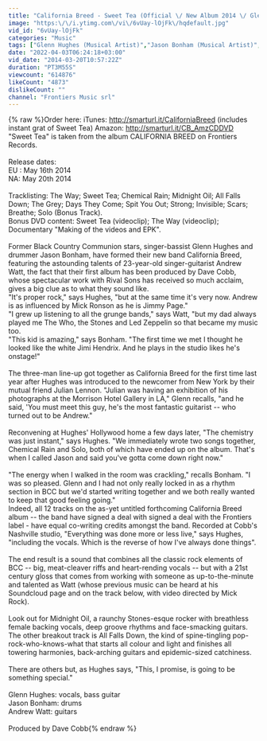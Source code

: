 ```yaml
---
title: "California Breed - Sweet Tea (Official \/ New Album 2014 \/ Glenn Hughes, Jason Bonham, Andrew Watt)"
image: "https:\/\/i.ytimg.com\/vi\/6vUay-lOjFk\/hqdefault.jpg"
vid_id: "6vUay-lOjFk"
categories: "Music"
tags: ["Glenn Hughes (Musical Artist)","Jason Bonham (Musical Artist)","andrew watt"]
date: "2022-04-03T06:24:18+03:00"
vid_date: "2014-03-20T10:57:22Z"
duration: "PT3M55S"
viewcount: "614876"
likeCount: "4873"
dislikeCount: ""
channel: "Frontiers Music srl"
---
```

{% raw %}Order here: iTunes: <a rel="nofollow" target="blank" href="http://smarturl.it/CaliforniaBreed">http://smarturl.it/CaliforniaBreed</a> (includes instant grat of Sweet Tea) Amazon: <a rel="nofollow" target="blank" href="http://smarturl.it/CB_AmzCDDVD">http://smarturl.it/CB_AmzCDDVD</a> &quot;Sweet Tea&quot; is taken from the album CALIFORNIA BREED on Frontiers Records. <br /><br />Release dates:<br />EU : May 16th 2014<br />NA: May 20th 2014<br /><br />Tracklisting: The Way; Sweet Tea; Chemical Rain; Midnight Oil; All Falls Down; The Grey; Days They Come; Spit You Out; Strong; Invisible; Scars; Breathe; Solo (Bonus Track).<br />Bonus DVD content: Sweet Tea (videoclip); The Way (videoclip); Documentary &quot;Making of the videos and EPK&quot;.<br /><br />Former Black Country Communion stars, singer-bassist Glenn Hughes and drummer Jason Bonham, have formed their new band California Breed, featuring the astounding talents of 23-year-old singer-guitarist Andrew Watt, the fact that their first album has been produced by Dave Cobb, whose spectacular work with Rival Sons has received so much acclaim, gives a big clue as to what they sound like.<br />&quot;It's proper rock,&quot; says Hughes, &quot;but at the same time it's very now. Andrew is as influenced by Mick Ronson as he is Jimmy Page.&quot;<br />&quot;I grew up listening to all the grunge bands,&quot; says Watt, &quot;but my dad always played me The Who, the Stones and Led Zeppelin so that became my music too.<br />&quot;This kid is amazing,&quot; says Bonham. &quot;The first time we met I thought he looked like the white Jimi Hendrix. And he plays in the studio likes he's onstage!&quot;<br /><br />The three-man line-up got together as California Breed for the first time last year after Hughes was introduced to the newcomer from New York by their mutual friend Julian Lennon. &quot;Julian was having an exhibition of his photographs at the Morrison Hotel Gallery in LA,&quot; Glenn recalls, &quot;and he said, 'You must meet this guy, he's the most fantastic guitarist -- who turned out to be Andrew.&quot;<br /><br />Reconvening at Hughes' Hollywood home a few days later, &quot;The chemistry was just instant,&quot; says Hughes. &quot;We immediately wrote two songs together, Chemical Rain and Solo, both of which have ended up on the album. That's when I called Jason and said you've gotta come down right now.&quot;<br /><br />&quot;The energy when I walked in the room was crackling,&quot; recalls Bonham. &quot;I was so pleased. Glenn and I had not only really locked in as a rhythm section in BCC but we'd started writing together and we both really wanted to keep that good feeling going.&quot;<br />Indeed, all 12 tracks on the as-yet untitled forthcoming California Breed album -- the band have signed a deal with signed a deal with the Frontiers label - have equal co-writing credits amongst the band. Recorded at Cobb's Nashville studio, &quot;Everything was done more or less live,&quot; says Hughes, &quot;including the vocals. Which is the reverse of how I've always done things&quot;.<br /><br />The end result is a sound that combines all the classic rock elements of BCC -- big, meat-cleaver riffs and heart-rending vocals -- but with a 21st century gloss that comes from working with someone as up-to-the-minute and talented as Watt (whose previous music can be heard at his Soundcloud page and on the track below, with video directed by Mick Rock).<br /><br />Look out for Midnight Oil, a raunchy Stones-esque rocker with breathless female backing vocals, deep groove rhythms and face-smacking guitars. The other breakout track is All Falls Down, the kind of spine-tingling pop-rock-who-knows-what that starts all colour and light and finishes all towering harmonies, back-arching guitars and epidemic-sized catchiness.<br /><br />There are others but, as Hughes says, &quot;This, I promise, is going to be something special.&quot;<br /><br />Glenn Hughes: vocals, bass guitar<br />Jason Bonham: drums<br />Andrew Watt: guitars<br /><br />Produced by Dave Cobb{% endraw %}
